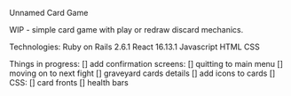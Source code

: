 Unnamed Card Game

WIP - simple card game with play or redraw discard mechanics.

Technologies:
  Ruby on Rails 2.6.1
  React 16.13.1
  Javascript
  HTML
  CSS

Things in progress:
  [] add confirmation screens:
      [] quitting to main menu 
      [] moving on to next fight
  [] graveyard cards details
  [] add icons to cards
  [] CSS:
      [] card fronts
      [] health bars
